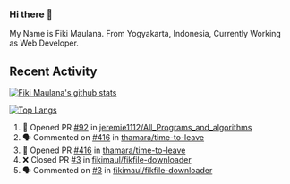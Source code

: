 ### Hi there 👋

My Name is Fiki Maulana. From Yogyakarta, Indonesia, Currently Working as Web Developer.

## Recent Activity

[![Fiki Maulana's github stats](https://github-readme-stats.vercel.app/api?username=fikimaul&show_icons=true&theme=radical)](https://github.com/fikimaul) 

[![Top Langs](https://github-readme-stats.vercel.app/api/top-langs/?username=fikimaul&langs_count=5&theme=radical)](https://github.com/fikimaul)

<!--START_SECTION:activity-->
1. 💪 Opened PR [#92](https://github.com/jeremie1112/All_Programs_and_algorithms/pull/92) in [jeremie1112/All_Programs_and_algorithms](https://github.com/jeremie1112/All_Programs_and_algorithms)
2. 🗣 Commented on [#416](https://github.com/thamara/time-to-leave/issues/416) in [thamara/time-to-leave](https://github.com/thamara/time-to-leave)
3. 💪 Opened PR [#416](https://github.com/thamara/time-to-leave/pull/416) in [thamara/time-to-leave](https://github.com/thamara/time-to-leave)
4. ❌ Closed PR [#3](https://github.com/fikimaul/fikfile-downloader/pull/3) in [fikimaul/fikfile-downloader](https://github.com/fikimaul/fikfile-downloader)
5. 🗣 Commented on [#3](https://github.com/fikimaul/fikfile-downloader/issues/3) in [fikimaul/fikfile-downloader](https://github.com/fikimaul/fikfile-downloader)
<!--END_SECTION:activity-->
